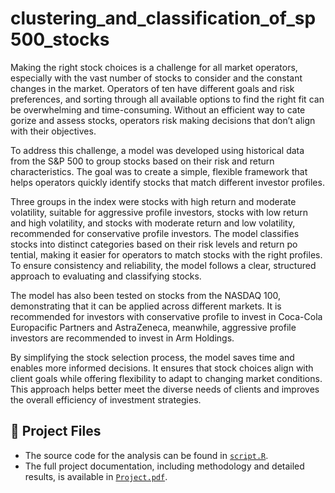 # clustering_and_classification_of_sp500_stocks

 Making the right stock choices is a challenge for all market operators, especially with the
 vast number of stocks to consider and the constant changes in the market. Operators of
ten have different goals and risk preferences, and sorting through all available options to
 find the right fit can be overwhelming and time-consuming. Without an efficient way to cate
gorize and assess stocks, operators risk making decisions that don’t align with their objectives.
 
 To address this challenge, a model was developed using historical data from the S&P 500 to
 group stocks based on their risk and return characteristics. The goal was to create a simple,
 flexible framework that helps operators quickly identify stocks that match different investor
 profiles.
 
 Three groups in the index were stocks with high return and moderate volatility, suitable
 for aggressive profile investors, stocks with low return and high volatility, and stocks with
 moderate return and low volatility, recommended for conservative profile investors.
 The model classifies stocks into distinct categories based on their risk levels and return po
tential, making it easier for operators to match stocks with the right profiles. To ensure
 consistency and reliability, the model follows a clear, structured approach to evaluating and
 classifying stocks.
 
 The model has also been tested on stocks from the NASDAQ 100, demonstrating that it can
 be applied across different markets. It is recommended for investors with conservative profile
 to invest in Coca-Cola Europacific Partners and AstraZeneca, meanwhile, aggressive profile
 investors are recommended to invest in Arm Holdings.
 
 By simplifying the stock selection process, the model saves time and enables more informed
 decisions. It ensures that stock choices align with client goals while offering flexibility to adapt
 to changing market conditions. This approach helps better meet the diverse needs of clients
 and improves the overall efficiency of investment strategies.

 ## 📂 Project Files

* The source code for the analysis can be found in [`script.R`](./script.R).
* The full project documentation, including methodology and detailed results, is available in [`Project.pdf`](./docs/Project.pdf).
